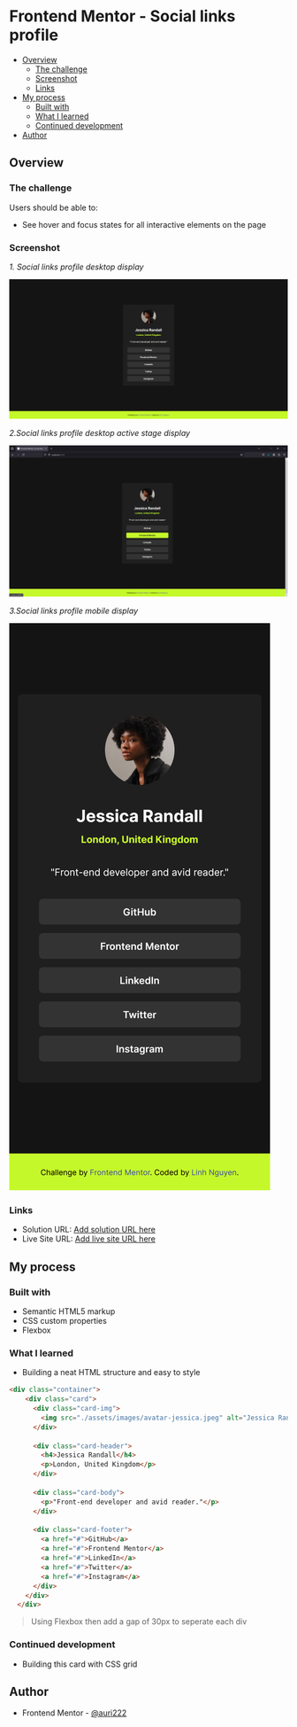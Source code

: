 # Frontend Mentor - Social links profile

- [Overview](#overview)
  - [The challenge](#the-challenge)
  - [Screenshot](#screenshot)
  - [Links](#links)
- [My process](#my-process)
  - [Built with](#built-with)
  - [What I learned](#what-i-learned)
  - [Continued development](#continued-development)
- [Author](#author)


## Overview

### The challenge

Users should be able to:

- See hover and focus states for all interactive elements on the page

### Screenshot

_1. Social links profile desktop display_

![](./assets/images/Social_links_profile_view.png)

_2.Social links profile desktop active stage display_

![](./assets/images/Social_links_profile_hover_stage_view.png)

_3.Social links profile mobile display_

![](./assets/images/Social_links_profile_mobile_view.png)


### Links

- Solution URL: [Add solution URL here](https://your-solution-url.com)
- Live Site URL: [Add live site URL here](https://your-live-site-url.com)

## My process

### Built with

- Semantic HTML5 markup
- CSS custom properties
- Flexbox

### What I learned

- Building a neat HTML structure and easy to style

```html
<div class="container">
    <div class="card">
      <div class="card-img">
        <img src="./assets/images/avatar-jessica.jpeg" alt="Jessica Randall">
      </div>

      <div class="card-header">
        <h4>Jessica Randall</h4>
        <p>London, United Kingdom</p>
      </div>

      <div class="card-body">
        <p>"Front-end developer and avid reader."</p>
      </div>

      <div class="card-footer">
        <a href="#">GitHub</a>
        <a href="#">Frontend Mentor</a>
        <a href="#">LinkedIn</a>
        <a href="#">Twitter</a>
        <a href="#">Instagram</a>
      </div>
    </div>
  </div>
```
> Using Flexbox then add a gap of 30px to seperate each div

### Continued development

- Building this card with CSS grid

## Author

- Frontend Mentor - [@auri222](https://www.frontendmentor.io/profile/auringuyen222)

